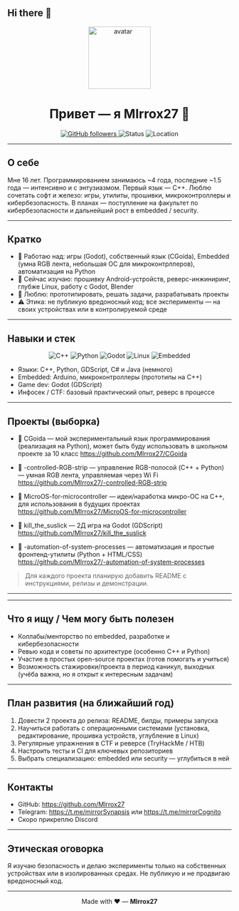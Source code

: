 ## Hi there 👋

<p align="center">
  <img src="https://github.com/MIrrox27.png" width="140" alt="avatar" />
</p>

<h1 align="center">Привет — я <b>MIrrox27</b> 👋</h1>

<p align="center">
  <a href="https://github.com/MIrrox27">
    <img alt="GitHub followers" src="https://img.shields.io/github/followers/MIrrox27?label=Follow&style=social">
  </a>
  <img alt="Status" src="https://img.shields.io/badge/status-active-success?style=flat-square">
  <img alt="Location" src="https://img.shields.io/badge/location-Russia-blue?style=flat-square">
</p>

---

## О себе
Мне 16 лет. Программированием занимаюсь ~4 года, последние ~1.5 года — интенсивно и с энтузиазмом. Первый язык — C++. Люблю сочетать софт и железо: игры, утилиты, прошивки, микроконтроллеры и кибербезопасность. В планах — поступление на факультет по кибербезопасности и дальнейший рост в embedded / security.

---

## Кратко 
- 🔭 Работаю над: игры (Godot), собственный язык (CGoida), Embedded (умна RGB лента, небольшая ОС для микроконтрллеров), автоматизация на Python
- 🌱 Сейчас изучаю: прошивку Android-устройств, реверс-инжиниринг, глубже Linux, работу с Godot, Blender
- 💬 Люблю: прототипировать, решать задачи, разрабатывать проекты
- ⚠️ Этика: не публикую вредоносный код; все эксперименты — на своих устройствах или в контролируемой среде

---

## Навыки и стек
<p align="center">
  <img alt="C++" src="https://img.shields.io/badge/C%2B%2B-00599C?style=for-the-badge&logo=c%2B%2B&logoColor=white" />
  <img alt="Python" src="https://img.shields.io/badge/Python-3776AB?style=for-the-badge&logo=python&logoColor=white" />
  <img alt="Godot" src="https://img.shields.io/badge/Godot-478CBF?style=for-the-badge&logo=godot-engine&logoColor=white" />
  <img alt="Linux" src="https://img.shields.io/badge/Linux-FCC624?style=for-the-badge&logo=linux&logoColor=black" />
  <img alt="Embedded" src="https://img.shields.io/badge/Embedded-2b9348?style=for-the-badge" />
</p>

- Языки: C++, Python, GDScript, C# и Java (немного) 
- Embedded: Arduino, микроконтроллеры (прототипы на C++)
- Game dev: Godot (GDScript)
- Инфосек / CTF: базовый практический опыт, реверс в процессе


---

## Проекты (выборка)

- 🔸 CGoida — мой экспериментальный язык программирования (реализация на Python), может быть буду использовать в школьном проекте за 10 класс 
  https://github.com/MIrrox27/CGoida

- 🔸 -controlled-RGB-strip — управление RGB-полосой (C++ + Python) — умная RGB лента, управляемая через Wi Fi
  https://github.com/MIrrox27/-controlled-RGB-strip

- 🔸 MicroOS-for-microcontroller — идеи/наработка микро-ОС на C++, для использования в будущих проектах
  https://github.com/MIrrox27/MicroOS-for-microcontroller

- 🔸 kill_the_suslick — 2Д игра на Godot (GDScript)  
  https://github.com/MIrrox27/kill_the_suslick

- 🔸 -automation-of-system-processes — автоматизация и простые фронтенд-утилиты (Python + HTML/CSS)  
  https://github.com/MIrrox27/-automation-of-system-processes

> Для каждого проекта планирую добавить README с инструкциями, релизы и демонстрации.

---
<!--
## Портфолио (визуально)
<center>
  <table>
    <tr>
      <td align="center">
        <img src="https://raw.githubusercontent.com/MIrrox27/kill_the_suslick/main/icon.svg" width="220" alt="kill_the_suslick" /><br/>
        <sub><b>kill_the_suslick</b> — игра на Godot</sub>
      </td>
      <td align="center">
        <img src="https://raw.githubusercontent.com/MIrrox27/CGoida/main/README_img_placeholder.png" width="220" alt="CGoida" /><br/>
        <sub><b>CGoida</b> — экспериментальный интерпретатор/проект языка</sub>
      </td>
      <td align="center">
        <img src="https://raw.githubusercontent.com/MIrrox27/-controlled-RGB-strip/main/preview.png" width="220" alt="RGB" /><br/>
        <sub><b>RGB strip</b> — embedded контроллер (C++ / Python)</sub>
      </td>
    </tr>
  </table>
</center>

> Если в репозиториях нет изображений, я добавлю заглушки. Чтобы превью работало — положи скриншоты в папку `images/` и обнови пути.
-->
---

## Что я ищу / Чем могу быть полезен
- Коллабы/менторство по embedded, разработке и кибербезопасности
- Ревью кода и советы по архитектуре (особенно C++ и Python)
- Участие в простых open-source проектах (готов помогать и учиться)
- Возможность стажировки/проекта в период каникул, выходных (учёба важна, но я открыт к интересным задачам)

---

## План развития (на ближайший год)
1. Довести 2 проекта до релиза: README, билды, примеры запуска  
2. Научиться работать с операционными системами (установка, редактирование, прошивка устройств, углубление в Linux) 
3. Регулярные упражнения в CTF и реверсе (TryHackMe / HTB)  
4. Настроить тесты и CI для ключевых репозиториев  
5. Выбрать специализацию: embedded или security — углубиться в ней

---

## Контакты
- GitHub: https://github.com/MIrrox27
- Telegram: https://t.me/mirrorSynapsis или https://t.me/mirrorCognito 
- Скоро прикреплю Discord

---

## Этическая оговорка
Я изучаю безопасность и делаю эксперименты только на собственных устройствах или в изолированных средах. Не публикую и не продвигаю вредоносный код.

---

<p align="center">Made with ❤️ — <b>MIrrox27</b></p>





<!--
**MIrrox27/MIrrox27** is a ✨ _special_ ✨ repository because its `README.md` (this file) appears on your GitHub profile.

Here are some ideas to get you started:

- 🔭 I’m currently working on ...
- 🌱 I’m currently learning ...
- 👯 I’m looking to collaborate on ...
- 🤔 I’m looking for help with ...
- 💬 Ask me about ...
- 📫 How to reach me: ...
- 😄 Pronouns: ...
- ⚡ Fun fact: ...
-->
